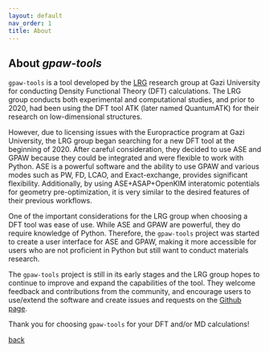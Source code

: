 ```yaml
---
layout: default
nav_order: 1
title: About
---
```


## About *gpaw-tools*

`gpaw-tools` is a tool developed by the [LRG](https://www.lrgresearch.org) research group at Gazi University for conducting Density Functional Theory (DFT) calculations. The LRG group conducts both experimental and computational studies, and prior to 2020, had been using the DFT tool ATK (later named QuantumATK) for their research on low-dimensional structures.

However, due to licensing issues with the Europractice program at Gazi University, the LRG group began searching for a new DFT tool at the beginning of 2020. After careful consideration, they decided to use ASE and GPAW because they could be integrated and were flexible to work with Python. ASE is a powerful software and the ability to use GPAW and various modes such as PW, FD, LCAO, and Exact-exchange, provides significant flexibility. Additionally, by using ASE+ASAP+OpenKIM interatomic potentials for geometry pre-optimization, it is very similar to the desired features of their previous workflows.

One of the important considerations for the LRG group when choosing a DFT tool was ease of use. While ASE and GPAW are powerful, they do require knowledge of Python. Therefore, the `gpaw-tools` project was started to create a user interface for ASE and GPAW, making it more accessible for users who are not proficient in Python but still want to conduct materials research.

The `gpaw-tools` project is still in its early stages and the LRG group hopes to continue to improve and expand the capabilities of the tool. They welcome feedback and contributions from the community, and encourage users to use/extend the software and create issues and requests on the [Github page](https://github.com/lrgresearch/gpaw-tools).

Thank you for choosing `gpaw-tools` for your DFT and/or MD calculations!

[back](./)
